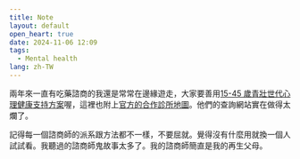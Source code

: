 ```yaml
---
title: Note
layout: default
open_heart: true
date: 2024-11-06 12:09
tags: 
  - Mental health
lang: zh-TW
---
```


兩年來一直有吃藥諮商的我還是常常在邊緣遊走，大家要善用[15-45 歲青壯世代心理健康支持方案](https://www.mohw.gov.tw/cp-16-79408-1.html)喔，這裡也附上[官方的合作診所地圖](https://maps.app.goo.gl/Wd3Ka5VmpcXjcjHRA)。他們的查詢網站實在做得太爛了。

記得每一個諮商師的派系跟方法都不一樣，不要屈就。覺得沒有什麼用就換一個人試試看。我聽過的諮商師鬼故事太多了。我的諮商師簡直是我的再生父母。
